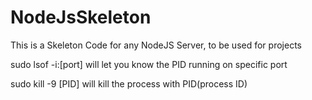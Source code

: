 # NodeJsSkeleton
This is a Skeleton Code for any NodeJS Server, to be used for projects

sudo lsof -i:[port] will let you know the PID running on specific port

sudo kill -9 [PID] will kill the process with PID(process ID)